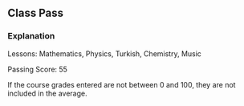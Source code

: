## Class Pass
### Explanation
Lessons: Mathematics, Physics, Turkish, Chemistry, Music

Passing Score: 55

If the course grades entered are not between 0 and 100, they are not included in the average.
